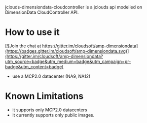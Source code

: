jclouds-dimensiondata-cloudcontroller is a jclouds api modelled on DimensionData CloudController API.


# How to use it

[![Join the chat at https://gitter.im/cloudsoft/amp-dimensiondata](https://badges.gitter.im/cloudsoft/amp-dimensiondata.svg)](https://gitter.im/cloudsoft/amp-dimensiondata?utm_source=badge&utm_medium=badge&utm_campaign=pr-badge&utm_content=badge)

- use a MCP2.0 datacenter (NA9, NA12)

# Known Limitations

- it supports only MCP2.0 datacenters
- it currently supports only public images.
